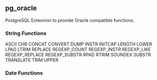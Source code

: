 ## pg_oracle
PostgreSQL Extesnion to provide Oracle compatible functions.

### String Functions
ASCII
CHR
CONCAT
CONVERT
DUMP
INSTR
INITCAP
LENGTH
LOWER
LPAD
LTRIM
REPLACE
REGEXP_COUNT
REGEXP_INSTR
REGEXP_LIKE
REGEXP_REPLACE
REGEXP_SUBSTR
RPAD
RTRIM
SOUNDEX
SUBSTR
TRANSLATE
TRIM
UPPER

### Date Functions






